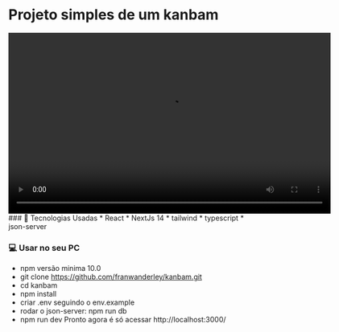 # Projeto simples de um kanbam
<video width="640" height="360" autoplay>
  <source src="https://github.com/franwanderley/kanbam/blob/master/public/screen/capture.webm" type="video/webm">
  Seu navegador não suporta a tag de vídeo.
</video>
### 🚀 Tecnologias Usadas
* React
* NextJs 14
* tailwind
* typescript
* json-server

### 💻 Usar no seu PC
* npm versão minima 10.0
* git clone https://github.com/franwanderley/kanbam.git
* cd kanbam
* npm install
* criar .env seguindo o env.example
* rodar o json-server: npm run db
* npm run dev Pronto agora é só acessar http://localhost:3000/